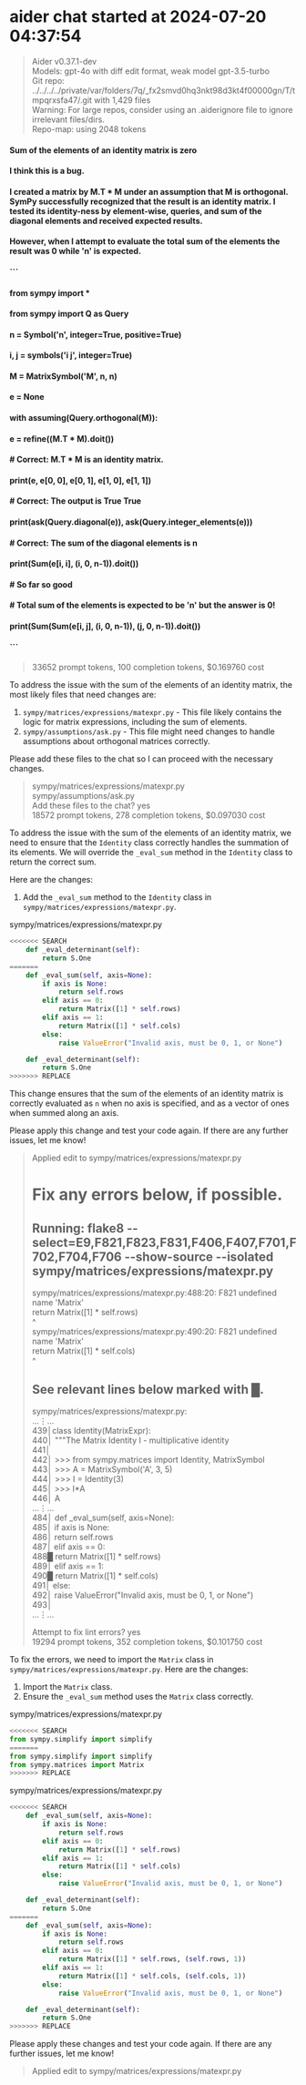 
# aider chat started at 2024-07-20 04:37:54

> Aider v0.37.1-dev  
> Models: gpt-4o with diff edit format, weak model gpt-3.5-turbo  
> Git repo: ../../../../private/var/folders/7q/_fx2smvd0hq3nkt98d3kt4f00000gn/T/tmpqrxsfa47/.git with 1,429 files  
> Warning: For large repos, consider using an .aiderignore file to ignore irrelevant files/dirs.  
> Repo-map: using 2048 tokens  

#### Sum of the elements of an identity matrix is zero  
#### I think this is a bug.  
####   
#### I created a matrix by M.T * M under an assumption that M is orthogonal.  SymPy successfully recognized that the result is an identity matrix.  I tested its identity-ness by element-wise, queries, and sum of the diagonal elements and received expected results.  
####   
#### However, when I attempt to evaluate the total sum of the elements the result was 0 while 'n' is expected.  
####   
#### ```  
#### from sympy import *  
#### from sympy import Q as Query  
####   
#### n = Symbol('n', integer=True, positive=True)  
#### i, j = symbols('i j', integer=True)  
#### M = MatrixSymbol('M', n, n)  
####   
#### e = None  
#### with assuming(Query.orthogonal(M)):  
####     e = refine((M.T * M).doit())  
####   
#### # Correct: M.T * M is an identity matrix.  
#### print(e, e[0, 0], e[0, 1], e[1, 0], e[1, 1])  
####   
#### # Correct: The output is True True  
#### print(ask(Query.diagonal(e)), ask(Query.integer_elements(e)))  
####   
#### # Correct: The sum of the diagonal elements is n  
#### print(Sum(e[i, i], (i, 0, n-1)).doit())  
####   
#### # So far so good  
#### # Total sum of the elements is expected to be 'n' but the answer is 0!  
#### print(Sum(Sum(e[i, j], (i, 0, n-1)), (j, 0, n-1)).doit())  
#### ```  
> 33652 prompt tokens, 100 completion tokens, $0.169760 cost  

To address the issue with the sum of the elements of an identity matrix, the most likely files that need changes are:

1. `sympy/matrices/expressions/matexpr.py` - This file likely contains the logic for matrix expressions, including the sum of elements.
2. `sympy/assumptions/ask.py` - This file might need changes to handle assumptions about orthogonal matrices correctly.

Please add these files to the chat so I can proceed with the necessary changes.

> sympy/matrices/expressions/matexpr.py  
> sympy/assumptions/ask.py  
> Add these files to the chat? yes  
> 18572 prompt tokens, 278 completion tokens, $0.097030 cost  

To address the issue with the sum of the elements of an identity matrix, we need to ensure that the `Identity` class correctly handles the summation of its elements. We will override the `_eval_sum` method in the `Identity` class to return the correct sum.

Here are the changes:

1. Add the `_eval_sum` method to the `Identity` class in `sympy/matrices/expressions/matexpr.py`.

sympy/matrices/expressions/matexpr.py
```python
<<<<<<< SEARCH
    def _eval_determinant(self):
        return S.One
=======
    def _eval_sum(self, axis=None):
        if axis is None:
            return self.rows
        elif axis == 0:
            return Matrix([1] * self.rows)
        elif axis == 1:
            return Matrix([1] * self.cols)
        else:
            raise ValueError("Invalid axis, must be 0, 1, or None")

    def _eval_determinant(self):
        return S.One
>>>>>>> REPLACE
```

This change ensures that the sum of the elements of an identity matrix is correctly evaluated as `n` when no axis is specified, and as a vector of ones when summed along an axis.

Please apply this change and test your code again. If there are any further issues, let me know!

> Applied edit to sympy/matrices/expressions/matexpr.py  
>  
> # Fix any errors below, if possible.  
>  
> ## Running: flake8 --select=E9,F821,F823,F831,F406,F407,F701,F702,F704,F706 --show-source --isolated sympy/matrices/expressions/matexpr.py  
>  
> sympy/matrices/expressions/matexpr.py:488:20: F821 undefined name 'Matrix'  
> return Matrix([1] * self.rows)  
> ^  
> sympy/matrices/expressions/matexpr.py:490:20: F821 undefined name 'Matrix'  
> return Matrix([1] * self.cols)  
> ^  
>  
> ## See relevant lines below marked with █.  
>  
> sympy/matrices/expressions/matexpr.py:  
> ...⋮...  
> 439│class Identity(MatrixExpr):  
> 440│    """The Matrix Identity I - multiplicative identity  
> 441│  
> 442│    >>> from sympy.matrices import Identity, MatrixSymbol  
> 443│    >>> A = MatrixSymbol('A', 3, 5)  
> 444│    >>> I = Identity(3)  
> 445│    >>> I*A  
> 446│    A  
> ...⋮...  
> 484│    def _eval_sum(self, axis=None):  
> 485│        if axis is None:  
> 486│            return self.rows  
> 487│        elif axis == 0:  
> 488█            return Matrix([1] * self.rows)  
> 489│        elif axis == 1:  
> 490█            return Matrix([1] * self.cols)  
> 491│        else:  
> 492│            raise ValueError("Invalid axis, must be 0, 1, or None")  
> 493│  
> ...⋮...  
>  
> Attempt to fix lint errors? yes  
> 19294 prompt tokens, 352 completion tokens, $0.101750 cost  

To fix the errors, we need to import the `Matrix` class in `sympy/matrices/expressions/matexpr.py`. Here are the changes:

1. Import the `Matrix` class.
2. Ensure the `_eval_sum` method uses the `Matrix` class correctly.

sympy/matrices/expressions/matexpr.py
```python
<<<<<<< SEARCH
from sympy.simplify import simplify
=======
from sympy.simplify import simplify
from sympy.matrices import Matrix
>>>>>>> REPLACE
```

sympy/matrices/expressions/matexpr.py
```python
<<<<<<< SEARCH
    def _eval_sum(self, axis=None):
        if axis is None:
            return self.rows
        elif axis == 0:
            return Matrix([1] * self.rows)
        elif axis == 1:
            return Matrix([1] * self.cols)
        else:
            raise ValueError("Invalid axis, must be 0, 1, or None")

    def _eval_determinant(self):
        return S.One
=======
    def _eval_sum(self, axis=None):
        if axis is None:
            return self.rows
        elif axis == 0:
            return Matrix([1] * self.rows, (self.rows, 1))
        elif axis == 1:
            return Matrix([1] * self.cols, (self.cols, 1))
        else:
            raise ValueError("Invalid axis, must be 0, 1, or None")

    def _eval_determinant(self):
        return S.One
>>>>>>> REPLACE
```

Please apply these changes and test your code again. If there are any further issues, let me know!

> Applied edit to sympy/matrices/expressions/matexpr.py  
